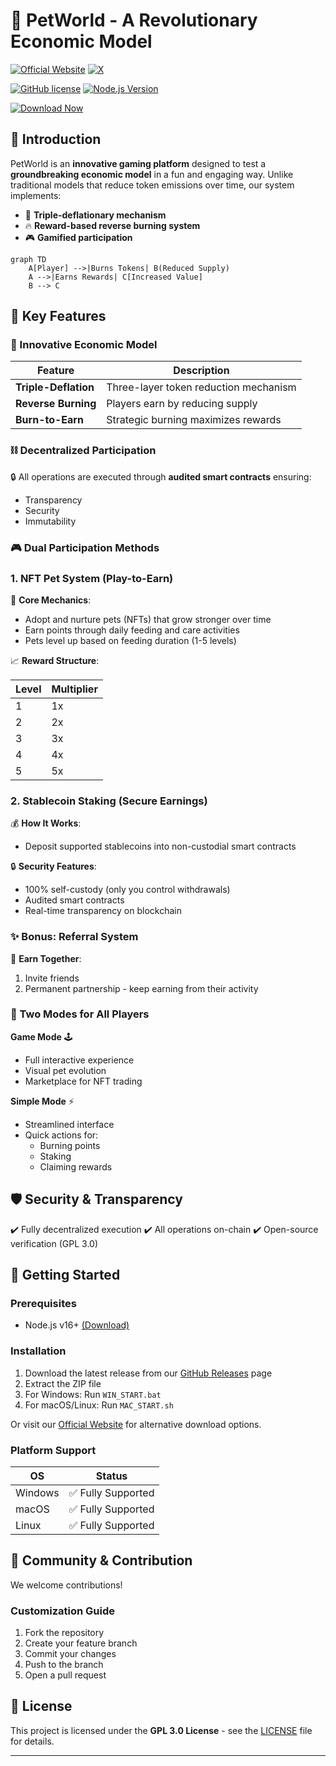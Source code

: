 # 🐾 PetWorld - A Revolutionary Economic Model

[![Official Website](https://img.shields.io/badge/Visit-Official%20Website-blue?style=for-the-badge&logo=google-chrome)](https://www.petworldfun.com/)
[![X](https://img.shields.io/badge/-black?style=for-the-badge&logo=x)](https://x.com/petworldfun)

[![GitHub license](https://img.shields.io/github/license/intereting/petworld?style=flat-square&logo=github)](LICENSE)
[![Node.js Version](https://img.shields.io/badge/node-%3E%3D16.0.0-brightgreen?style=flat-square&logo=node.js)](https://nodejs.org/)

[![Download Now](https://img.shields.io/badge/Download-Latest%20Release-red?style=for-the-badge&logo=github&logoColor=white&labelColor=red&color=white&scale=1.5)](https://github.com/yourusername/petworld/releases/latest)
## 🌟 Introduction

PetWorld is an **innovative gaming platform** designed to test a **groundbreaking economic model** in a fun and engaging way. Unlike traditional models that reduce token emissions over time, our system implements:

- 🚀 **Triple-deflationary mechanism**
- 🔥 **Reward-based reverse burning system**
- 🎮 **Gamified participation**

```mermaid
graph TD
    A[Player] -->|Burns Tokens| B(Reduced Supply)
    A -->|Earns Rewards| C[Increased Value]
    B --> C
```

## 🎯 Key Features

### 💎 Innovative Economic Model
| Feature | Description |
|---------|-------------|
| **Triple-Deflation** | Three-layer token reduction mechanism |
| **Reverse Burning** | Players earn by reducing supply |
| **Burn-to-Earn** | Strategic burning maximizes rewards |

### ⛓️ Decentralized Participation
🔒 All operations are executed through **audited smart contracts** ensuring:
- Transparency
- Security
- Immutability

### 🎮 Dual Participation Methods

### 1. NFT Pet System (Play-to-Earn)

🐾 **Core Mechanics**:
- Adopt and nurture pets (NFTs) that grow stronger over time
- Earn points through daily feeding and care activities
- Pets level up based on feeding duration (1-5 levels)

📈 **Reward Structure**:

| Level | Multiplier |
|-------|------------|
| 1     | 1x         |
| 2     | 2x         |
| 3     | 3x         |
| 4     | 4x         |
| 5     | 5x         |


### 2. Stablecoin Staking (Secure Earnings)

💰 **How It Works**:
- Deposit supported stablecoins into non-custodial smart contracts

🔒 **Security Features**:
- 100% self-custody (only you control withdrawals)
- Audited smart contracts
- Real-time transparency on blockchain

### ✨ Bonus: Referral System

🤝 **Earn Together**:
1. Invite friends
2. Permanent partnership - keep earning from their activity

### 🎯 Two Modes for All Players

**Game Mode** 🕹️
- Full interactive experience
- Visual pet evolution
- Marketplace for NFT trading

**Simple Mode** ⚡
- Streamlined interface
- Quick actions for:
  - Burning points
  - Staking
  - Claiming rewards

## 🛡️ Security & Transparency

✔️ Fully decentralized execution
✔️ All operations on-chain
✔️ Open-source verification (GPL 3.0)

## 🚀 Getting Started

### Prerequisites
- Node.js v16+ [(Download)](https://nodejs.org/en/download/)

### Installation
1. Download the latest release from our [GitHub Releases](https://github.com/yourusername/petworld/releases) page
2. Extract the ZIP file
3. For Windows: Run `WIN_START.bat`
4. For macOS/Linux: Run `MAC_START.sh`

Or visit our [Official Website](https://www.petworldfun.com/) for alternative download options.

### Platform Support
| OS | Status |
|----|--------|
| Windows | ✅ Fully Supported |
| macOS | ✅ Fully Supported |
| Linux | ✅ Fully Supported |

## 🤝 Community & Contribution

We welcome contributions!

### Customization Guide
1. Fork the repository
2. Create your feature branch
3. Commit your changes
4. Push to the branch
5. Open a pull request


## 📜 License

This project is licensed under the **GPL 3.0 License** - see the [LICENSE](LICENSE) file for details.

---

